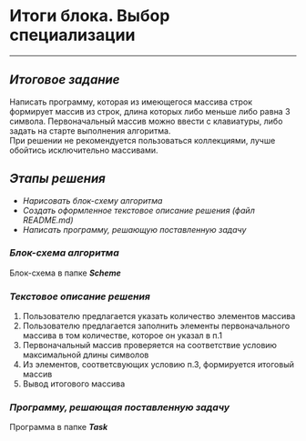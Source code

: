 # **Итоги блока. Выбор специализации**
---
## _**Итоговое задание**_
Написать программу, которая из имеющегося массива строк формирует массив из строк, 
длина которых либо меньше либо равна 3 символа. Первоначальный массив можно ввести с клавиатуры, либо задать на старте выполнения алгоритма.  
При решении не рекомендуется пользоваться коллекциями, лучше обойтись исключительно массивами.    
## _**Этапы решения**_
- _Нарисовать блок-схему алгоритма_  
- _Создать оформленное текстовое описание решения (файл README.md)_
- _Написать программу, решающую поставленную задачу_
### _**Блок-схема алгоритма**_
Блок-схема в папке _**Scheme**_
### _**Текстовое описание решения**_
1. Пользователю предлагается указать количество элементов массива
2. Пользователю предлагается заполнить элементы первоначального массива в том количестве, которое он указал в п.1
3. Первоначальный массив проверяется на соответствие условию максимальной длины символов
4. Из элементов, соответсвующих условию п.3, формируется итоговый массив
5. Вывод итогового массива
### _**Программу, решающая поставленную задачу**_
Программа в папке _**Task**_